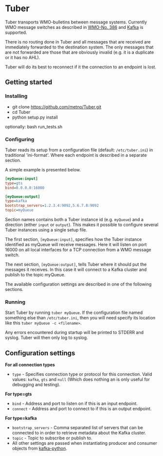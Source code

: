 # Tuber
Tuber transports WMO-bulletins between message systems. Currently WMO message switches as described in [WMO-No. 386](http://wis.wmo.int/file=2229) and [Kafka](http://kafka.apache.org/) is supported.

There is no routing done in Tuber and all messages that are received are immediately forwarded to the destination system. The only messages that are not forwarded are those that are obviously invalid (e.g. it is a duplicate or it has no AHL).

Tuber will do its best to reconnect if it the connection to an endpoint is lost.

## Getting started
### Installing 
* git clone https://github.com/metno/Tuber.git
* cd Tuber
* python setup.py install

optionally: bash run_tests.sh

### Configuring
Tuber reads its setup from a configuration file (default: `/etc/tuber.ini`) in traditional 'ini-format'. Where each endpoint is described in a separate section.

A simple example is presented below.
```ini
[myQueue:input]
type=gts
bind=0.0.0.0:16000

[myQueue:output]
type=kafka
bootstrap_servers=1.2.3.4:9092,5.6.7.8:9092
topic=myQueue
```

Section names contains both a Tuber instance id (e.g. `myQueue`) and a direction (either `input` or `output`). This makes it possible to configure several Tuber instances using a single setup file.

The first section, `[myQueue:input]`, specifies how the Tuber instance identified as myQueue will receive messages. Here it will listen on port 16000 on all local interfaces for a TCP connection from a WMO message switch.

The next section, `[myQueue:output]`, tells Tuber where it should put the messages it receives. In this case it will connect to a Kafka cluster and publish to the topic myQueue.

The available configuration settings are described in one of the following sections.

### Running
Start Tuber by running `tuber myQueue`. If the configuration file named something else than `/etc/tuber.ini`, then you will need specify its location like this `tuber myQueue -c <filename>`.

Any errors encountered during startup will be printed to STDERR and syslog. Tuber will then only log to syslog.

## Configuration settings

**For all connection types**
 * `type` - Specifies connection type or protocol for this connection. Valid values: `kafka`, `gts` and `null` (Which does nothing an is only useful for debugging and testing).

**For type=gts**
  * `bind` - Address and port to listen on if this is an input endpoint.
  * `connect` - Address and port to connect to if this is an output endpoint.

**For type=kafka**
  * `bootstrap_servers` - Comma separated list of servers that can be connected to in order to retrieve metadata about the Kafka cluster.
  * `topic` - Topic to subscribe or publish to.
  * All other settings are passed when instantiating producer and consumer objects from [kafka-python](http://kafka-python.readthedocs.io/en/master/index.html).
